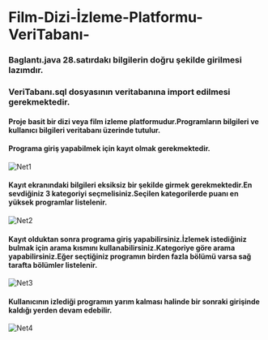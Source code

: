 # Film-Dizi-İzleme-Platformu-VeriTabanı-
### Baglantı.java 28.satırdakı bilgilerin doğru şekilde girilmesi lazımdır.
### VeriTabanı.sql dosyasının veritabanına import edilmesi gerekmektedir.
#### Proje basit bir dizi veya film izleme platformudur.Programların bilgileri ve kullanıcı bilgileri veritabanı üzerinde tutulur.

#### Programa giriş yapabilmek için kayıt olmak gerekmektedir.
![Net1](https://user-images.githubusercontent.com/76952086/125717618-c85ecf7b-e1a1-4958-bb9f-2e644656fc07.gif)

#### Kayıt ekranındaki bilgileri eksiksiz bir şekilde girmek gerekmektedir.En sevdiğiniz 3 kategoriyi seçmelisiniz.Seçilen kategorilerde puanı en yüksek programlar listelenir.
![Net2](https://user-images.githubusercontent.com/76952086/125717622-1da9c5eb-8196-457e-b7c5-67c290dcedb4.gif)

#### Kayıt olduktan sonra programa giriş yapabilirsiniz.İzlemek istediğiniz bulmak için arama kısmını kullanabilirsiniz.Kategoriye göre arama yapabilirsiniz.Eğer seçtiğiniz programın birden fazla bölümü varsa sağ tarafta bölümler listelenir.
![Net3](https://user-images.githubusercontent.com/76952086/125717623-54e1d784-2321-4592-a4e3-c5988ac44d2e.gif)


#### Kullanıcının izlediği programın yarım kalması halinde bir sonraki girişinde kaldığı yerden devam edebilir.
![Net4](https://user-images.githubusercontent.com/76952086/125717625-04e61bc5-c842-4be7-afb7-8906cf67978e.gif)
